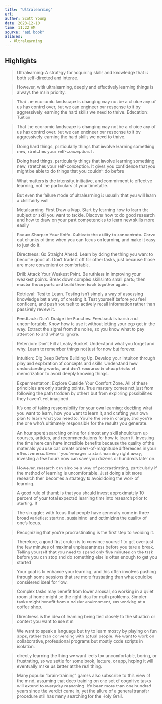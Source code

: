 ```yaml
---
title: "Ultralearning"
url: 
author: Scott Young
date: 2023-12-10
time: 11:22 AM
source: "api_book"
aliases:
  - Ultralearning
---
```

## Highlights
> Ultralearning: A strategy for acquiring skills and knowledge that is both self-directed and intense.

> However, with ultralearning, deeply and effectively learning things is always the main priority.

> That the economic landscape is changing may not be a choice any of us has control over, but we can engineer our response to it by aggressively learning the hard skills we need to thrive.
> Education: Tuition

> That the economic landscape is changing may not be a choice any of us has control over, but we can engineer our response to it by aggressively learning the hard skills we need to thrive.

> Doing hard things, particularly things that involve learning something new, stretches your self-conception. It

> Doing hard things, particularly things that involve learning something new, stretches your self-conception. It gives you confidence that you might be able to do things that you couldn’t do before

> What matters is the intensity, initiative, and commitment to effective learning, not the particulars of your timetable.

> But even the failure mode of ultralearning is usually that you will learn a skill fairly well

> Metalearning: First Draw a Map. Start by learning how to learn the subject or skill you want to tackle. Discover how to do good research and how to draw on your past competencies to learn new skills more easily.

> Focus: Sharpen Your Knife. Cultivate the ability to concentrate. Carve out chunks of time when you can focus on learning, and make it easy to just do it.

> Directness: Go Straight Ahead. Learn by doing the thing you want to become good at. Don’t trade it off for other tasks, just because those are more convenient or comfortable.

> Drill: Attack Your Weakest Point. Be ruthless in improving your weakest points. Break down complex skills into small parts; then master those parts and build them back together again.

> Retrieval: Test to Learn. Testing isn’t simply a way of assessing knowledge but a way of creating it. Test yourself before you feel confident, and push yourself to actively recall information rather than passively review it.

> Feedback: Don’t Dodge the Punches. Feedback is harsh and uncomfortable. Know how to use it without letting your ego get in the way. Extract the signal from the noise, so you know what to pay attention to and what to ignore.

> Retention: Don’t Fill a Leaky Bucket. Understand what you forget and why. Learn to remember things not just for now but forever.

> Intuition: Dig Deep Before Building Up. Develop your intuition through play and exploration of concepts and skills. Understand how understanding works, and don’t recourse to cheap tricks of memorization to avoid deeply knowing things.

> Experimentation: Explore Outside Your Comfort Zone. All of these principles are only starting points. True mastery comes not just from following the path trodden by others but from exploring possibilities they haven’t yet imagined.

> It’s one of taking responsibility for your own learning: deciding what you want to learn, how you want to learn it, and crafting your own plan to learn what you need to. You’re the one in charge, and you’re the one who’s ultimately responsible for the results you generate.

> An hour spent searching online for almost any skill should turn up courses, articles, and recommendations for how to learn it. Investing the time here can have incredible benefits because the quality of the materials you use can create orders-of-magnitude differences in your effectiveness. Even if you’re eager to start learning right away, investing a few hours now can save you dozens or hundreds later on.

> However, research can also be a way of procrastinating, particularly if the method of learning is uncomfortable. Just doing a bit more research then becomes a strategy to avoid doing the work of learning.

> A good rule of thumb is that you should invest approximately 10 percent of your total expected learning time into research prior to starting. If

> The struggles with focus that people have generally come in three broad varieties: starting, sustaining, and optimizing the quality of one’s focus.

> Recognizing that you’re procrastinating is the first step to avoiding it.

> Therefore, a good first crutch is to convince yourself to get over just the few minutes of maximal unpleasantness before you take a break. Telling yourself that you need to spend only five minutes on the task before you can stop and do something else is often enough to get you started

> Your goal is to enhance your learning, and this often involves pushing through some sessions that are more frustrating than what could be considered ideal for flow.

> Complex tasks may benefit from lower arousal, so working in a quiet room at home might be the right idea for math problems. Simpler tasks might benefit from a noisier environment, say working at a coffee shop.

> Directness is the idea of learning being tied closely to the situation or context you want to use it in.

> We want to speak a language but try to learn mostly by playing on fun apps, rather than conversing with actual people. We want to work on collaborative, professional programs but mostly code scripts in isolation.

> directly learning the thing we want feels too uncomfortable, boring, or frustrating, so we settle for some book, lecture, or app, hoping it will eventually make us better at the real thing.

> Many popular “brain-training” games also subscribe to this view of the mind, assuming that deep training on one set of cognitive tasks will extend to everyday reasoning. It’s been more than one hundred years since the verdict came in, yet the allure of a general transfer procedure still has many searching for the Holy Grail.

